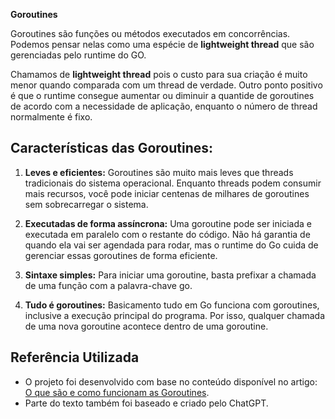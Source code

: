 **Goroutines**

Goroutines são funções ou métodos executados em concorrências. Podemos pensar nelas como uma espécie de **lightweight thread** que são gerenciadas pelo runtime do GO.

Chamamos de **lightweight thread** pois o custo para sua criação é muito menor quando comparada com um thread de verdade. Outro ponto positivo é que o runtime consegue aumentar ou diminuir a quantide de goroutines de acordo com a necessidade de aplicação, enquanto o número de thread normalmente é fixo.

## Características das Goroutines:

1. **Leves e eficientes:**
Goroutines são muito mais leves que threads tradicionais do sistema operacional. Enquanto threads podem consumir mais recursos, você pode iniciar centenas de milhares de goroutines sem sobrecarregar o sistema.

2. **Executadas de forma assíncrona:**
Uma goroutine pode ser iniciada e executada em paralelo com o restante do código. Não há garantia de quando ela vai ser agendada para rodar, mas o runtime do Go cuida de gerenciar essas goroutines de forma eficiente.

3. **Sintaxe simples:**
Para iniciar uma goroutine, basta prefixar a chamada de uma função com a palavra-chave go.

4. **Tudo é goroutines:**
Basicamento tudo em Go funciona com goroutines, inclusive a execução principal do programa. Por isso, qualquer chamada de uma nova goroutine acontece dentro de uma goroutine.

## Referência Utilizada

* O projeto foi desenvolvido com base no conteúdo disponível no artigo: [O que são e como funcionam as Goroutines](https://aprendagolang.com.br/o-que-sao-e-como-funcionam-as-goroutines/).
* Parte do texto também foi baseado e criado pelo ChatGPT.